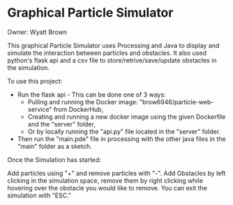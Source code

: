 # Graphical Particle Simulator
Owner: Wyatt Brown

This graphical Particle Simulator uses Processing and Java to display and simulate the interaction between particles and obstacles.
It also used python's flask api and a csv file to store/retrive/save/update obstacles in the simulation.

To use this project:

- Run the flask api - This can be done one of 3 ways:
  - Pulling and running the Docker image: "brow6946/particle-web-service" from DockerHub,
  - Creating and running a new docker image using the given Dockerfile and the "server" folder,
  - Or by locally running the "api.py" file located in the "server" folder.
- Then run the "main.pde" file in processing with the other java files in the "main" folder as a sketch.

Once the Simulation has started:

Add particles using "+" and remove particles with "-".
Add Obstacles by left clicking in the simulation space, remove them by right clicking while hovering over the obstacle you would like to remove.
You can exit the simulation with "ESC."
